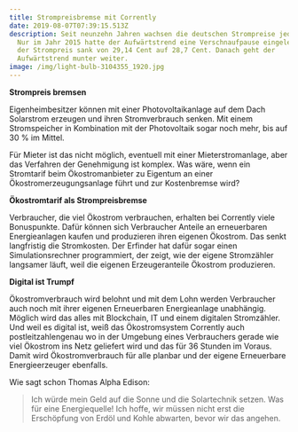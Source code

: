```yaml
---
title: Strompreisbremse mit Corrently
date: 2019-08-07T07:39:15.513Z
description: Seit neunzehn Jahren wachsen die deutschen Strompreise jedes Jahr.
  Nur im Jahr 2015 hatte der Aufwärtstrend eine Verschnaufpause eingelegt und
  der Strompreis sank von 29,14 Cent auf 28,7 Cent. Danach geht der
  Aufwärtstrend munter weiter.
image: /img/light-bulb-3104355_1920.jpg
---
```

**Strompreis bremsen**

Eigenheimbesitzer können mit einer Photovoltaikanlage auf dem Dach Solarstrom erzeugen und ihren Stromverbrauch senken. Mit einem Stromspeicher in Kombination mit der Photovoltaik sogar noch mehr, bis auf 30 % im Mittel.

Für Mieter ist das nicht möglich, eventuell mit einer Mieterstromanlage, aber das Verfahren der Genehmigung ist komplex. Was wäre, wenn ein Stromtarif beim Ökostromanbieter zu Eigentum an einer Ökostromerzeugungsanlage führt und zur Kostenbremse wird?

**Ökostromtarif als Strompreisbremse**

Verbraucher, die viel Ökostrom verbrauchen, erhalten bei Corrently viele Bonuspunkte. Dafür können sich Verbraucher Anteile an erneuerbaren Energieanlagen kaufen und produzieren ihren eigenen Ökostrom. Das senkt langfristig die Stromkosten. Der Erfinder hat dafür sogar einen Simulationsrechner programmiert, der zeigt, wie der eigene Stromzähler langsamer läuft, weil die eigenen Erzeugeranteile Ökostrom produzieren.

**Digital ist Trumpf**

Ökostromverbrauch wird belohnt und mit dem Lohn werden Verbraucher auch noch mit ihrer eigenen Erneuerbaren Energieanlage unabhängig. Möglich wird das alles mit Blockchain, IT und einem digitalen Stromzähler. Und weil es digital ist, weiß das Ökostromsystem Corrently auch postleitzahlengenau wo in der Umgebung eines Verbrauchers gerade wie viel Ökostrom ins Netz geliefert wird und das für 36 Stunden im Voraus. Damit wird Ökostromverbrauch für alle planbar und der eigene Erneuerbare Energieerzeuger ebenfalls.

Wie sagt schon Thomas Alpha Edison: 

> Ich würde mein Geld auf die Sonne und die Solartechnik setzen. Was für eine Energiequelle! Ich hoffe, wir müssen nicht erst die Erschöpfung von Erdöl und Kohle abwarten, bevor wir das angehen.